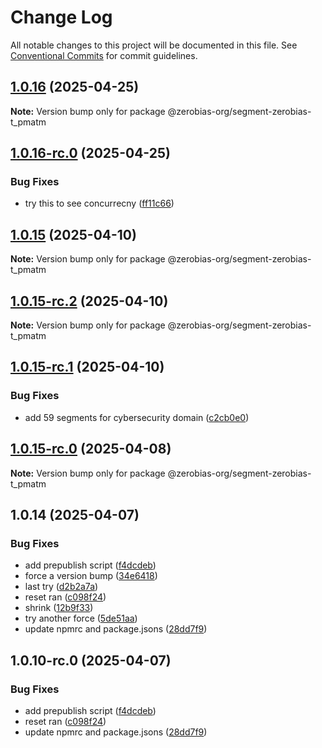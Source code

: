 # Change Log

All notable changes to this project will be documented in this file.
See [Conventional Commits](https://conventionalcommits.org) for commit guidelines.

## [1.0.16](https://github.com/zerobias-org/segment/compare/@zerobias-org/segment-zerobias-t_pmatm@1.0.16-rc.0...@zerobias-org/segment-zerobias-t_pmatm@1.0.16) (2025-04-25)

**Note:** Version bump only for package @zerobias-org/segment-zerobias-t_pmatm





## [1.0.16-rc.0](https://github.com/zerobias-org/segment/compare/@zerobias-org/segment-zerobias-t_pmatm@1.0.15...@zerobias-org/segment-zerobias-t_pmatm@1.0.16-rc.0) (2025-04-25)


### Bug Fixes

* try this to see concurrecny ([ff11c66](https://github.com/zerobias-org/segment/commit/ff11c66d67cb9f185098fd640d4139178d29ae22))





## [1.0.15](https://github.com/zerobias-org/segment/compare/@zerobias-org/segment-zerobias-t_pmatm@1.0.15-rc.2...@zerobias-org/segment-zerobias-t_pmatm@1.0.15) (2025-04-10)

**Note:** Version bump only for package @zerobias-org/segment-zerobias-t_pmatm





## [1.0.15-rc.2](https://github.com/zerobias-org/segment/compare/@zerobias-org/segment-zerobias-t_pmatm@1.0.15-rc.1...@zerobias-org/segment-zerobias-t_pmatm@1.0.15-rc.2) (2025-04-10)

**Note:** Version bump only for package @zerobias-org/segment-zerobias-t_pmatm





## [1.0.15-rc.1](https://github.com/zerobias-org/segment/compare/@zerobias-org/segment-zerobias-t_pmatm@1.0.15-rc.0...@zerobias-org/segment-zerobias-t_pmatm@1.0.15-rc.1) (2025-04-10)


### Bug Fixes

* add 59 segments for cybersecurity domain ([c2cb0e0](https://github.com/zerobias-org/segment/commit/c2cb0e0c1f1eabb51d7f5a6ae6db98c1516fcdbe))





## [1.0.15-rc.0](https://github.com/zerobias-org/segment/compare/@zerobias-org/segment-zerobias-t_pmatm@1.0.14...@zerobias-org/segment-zerobias-t_pmatm@1.0.15-rc.0) (2025-04-08)

**Note:** Version bump only for package @zerobias-org/segment-zerobias-t_pmatm





## 1.0.14 (2025-04-07)


### Bug Fixes

* add prepublish  script ([f4dcdeb](https://github.com/zerobias-org/segment/commit/f4dcdebd8680d01e015ebc89587a9f70d641afe4))
* force a version bump ([34e6418](https://github.com/zerobias-org/segment/commit/34e6418d078a9f5caf40c511a89dcf0bdb606dc7))
* last try ([d2b2a7a](https://github.com/zerobias-org/segment/commit/d2b2a7afeca45e2d7ca0beaa1e1bed46a09a82c4))
* reset ran ([c098f24](https://github.com/zerobias-org/segment/commit/c098f240eaf5c840d8c595e05e0ad4eee510fe71))
* shrink ([12b9f33](https://github.com/zerobias-org/segment/commit/12b9f3366b3d0b69018a20f5b5f01d86ad87753f))
* try another force ([5de51aa](https://github.com/zerobias-org/segment/commit/5de51aa6220d857f3e235e2a0c7557b40ee8e5e3))
* update npmrc and package.jsons ([28dd7f9](https://github.com/zerobias-org/segment/commit/28dd7f9ea06676c82b88aabf586f5bb6b974bf3b))





## 1.0.10-rc.0 (2025-04-07)


### Bug Fixes

* add prepublish  script ([f4dcdeb](https://github.com/zerobias-org/segment/commit/f4dcdebd8680d01e015ebc89587a9f70d641afe4))
* reset ran ([c098f24](https://github.com/zerobias-org/segment/commit/c098f240eaf5c840d8c595e05e0ad4eee510fe71))
* update npmrc and package.jsons ([28dd7f9](https://github.com/zerobias-org/segment/commit/28dd7f9ea06676c82b88aabf586f5bb6b974bf3b))
